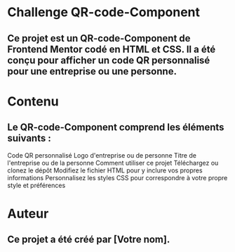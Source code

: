 # Challenge QR-code-Component

## Ce projet est un QR-code-Component de Frontend Mentor codé en HTML et CSS. Il a été conçu pour afficher un code QR personnalisé pour une entreprise ou une personne.


# Contenu

## Le QR-code-Component comprend les éléments suivants :

Code QR personnalisé
Logo d'entreprise ou de personne
Titre de l'entreprise ou de la personne
Comment utiliser ce projet
Téléchargez ou clonez le dépôt
Modifiez le fichier HTML pour y inclure vos propres informations
Personnalisez les styles CSS pour correspondre à votre propre style et préférences

# Auteur

## Ce projet a été créé par [Votre nom].
